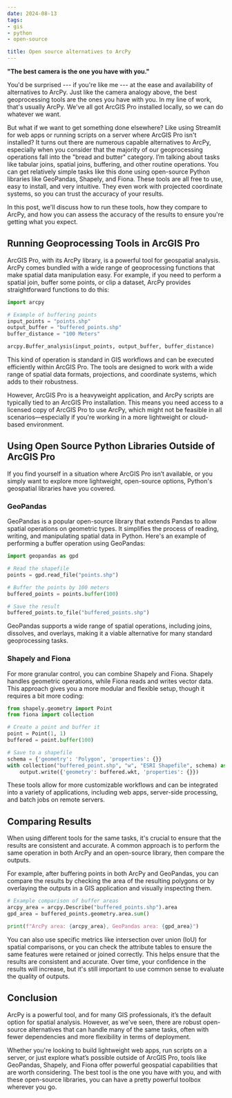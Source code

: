 ```yaml
---
date: 2024-08-13
tags:
- gis
- python
- open-source

title: Open source alternatives to ArcPy
---
```


**"The best camera is the one you have with you."**

You'd be surprised --- if you're like me --- at the ease and availability of alternatives to ArcPy. Just like the camera analogy above, the best geoprocessing tools are the ones you have with you. In my line of work, that's usually ArcPy. We've all got ArcGIS Pro installed locally, so we can do whatever we want.

But what if we want to get something done elsewhere? Like using Streamlit for web apps or running scripts on a server where ArcGIS Pro isn't installed? It turns out there are numerous capable alternatives to ArcPy, especially when you consider that the majority of our geoprocessing operations fall into the "bread and butter" category. I’m talking about tasks like tabular joins, spatial joins, buffering, and other routine operations. You can get relatively simple tasks like this done using open-source Python libraries like GeoPandas, Shapely, and Fiona. These tools are all free to use, easy to install, and very intuitive. They even work with projected coordinate systems, so you can trust the accuracy of your results.

In this post, we'll discuss how to run these tools, how they compare to ArcPy, and how you can assess the accuracy of the results to ensure you're getting what you expect.

## Running Geoprocessing Tools in ArcGIS Pro

ArcGIS Pro, with its ArcPy library, is a powerful tool for geospatial analysis. ArcPy comes bundled with a wide range of geoprocessing functions that make spatial data manipulation easy. For example, if you need to perform a spatial join, buffer some points, or clip a dataset, ArcPy provides straightforward functions to do this:

```python
import arcpy

# Example of buffering points
input_points = "points.shp"
output_buffer = "buffered_points.shp"
buffer_distance = "100 Meters"

arcpy.Buffer_analysis(input_points, output_buffer, buffer_distance)
```

This kind of operation is standard in GIS workflows and can be executed efficiently within ArcGIS Pro. The tools are designed to work with a wide range of spatial data formats, projections, and coordinate systems, which adds to their robustness.

However, ArcGIS Pro is a heavyweight application, and ArcPy scripts are typically tied to an ArcGIS Pro installation. This means you need access to a licensed copy of ArcGIS Pro to use ArcPy, which might not be feasible in all scenarios—especially if you're working in a more lightweight or cloud-based environment.

## Using Open Source Python Libraries Outside of ArcGIS Pro

If you find yourself in a situation where ArcGIS Pro isn’t available, or you simply want to explore more lightweight, open-source options, Python's geospatial libraries have you covered.

### GeoPandas

GeoPandas is a popular open-source library that extends Pandas to allow spatial operations on geometric types. It simplifies the process of reading, writing, and manipulating spatial data in Python. Here's an example of performing a buffer operation using GeoPandas:

```python
import geopandas as gpd

# Read the shapefile
points = gpd.read_file("points.shp")

# Buffer the points by 100 meters
buffered_points = points.buffer(100)

# Save the result
buffered_points.to_file("buffered_points.shp")
```

GeoPandas supports a wide range of spatial operations, including joins, dissolves, and overlays, making it a viable alternative for many standard geoprocessing tasks.

### Shapely and Fiona

For more granular control, you can combine Shapely and Fiona. Shapely handles geometric operations, while Fiona reads and writes vector data. This approach gives you a more modular and flexible setup, though it requires a bit more coding:

```python
from shapely.geometry import Point
from fiona import collection

# Create a point and buffer it
point = Point(1, 1)
buffered = point.buffer(100)

# Save to a shapefile
schema = {'geometry': 'Polygon', 'properties': {}}
with collection("buffered_point.shp", "w", "ESRI Shapefile", schema) as output:
    output.write({'geometry': buffered.wkt, 'properties': {}})
```

These tools allow for more customizable workflows and can be integrated into a variety of applications, including web apps, server-side processing, and batch jobs on remote servers.

## Comparing Results

When using different tools for the same tasks, it's crucial to ensure that the results are consistent and accurate. A common approach is to perform the same operation in both ArcPy and an open-source library, then compare the outputs.

For example, after buffering points in both ArcPy and GeoPandas, you can compare the results by checking the area of the resulting polygons or by overlaying the outputs in a GIS application and visually inspecting them.

```python
# Example comparison of buffer areas
arcpy_area = arcpy.Describe("buffered_points.shp").area
gpd_area = buffered_points.geometry.area.sum()

print(f"ArcPy area: {arcpy_area}, GeoPandas area: {gpd_area}")
```

You can also use specific metrics like intersection over union (IoU) for spatial comparisons, or you can check the attribute tables to ensure the same features were retained or joined correctly. This helps ensure that the results are consistent and accurate. Over time, your confidence in the results will increase, but it's still important to use common sense to evaluate the quality of outputs.

## Conclusion

ArcPy is a powerful tool, and for many GIS professionals, it’s the default option for spatial analysis. However, as we've seen, there are robust open-source alternatives that can handle many of the same tasks, often with fewer dependencies and more flexibility in terms of deployment.

Whether you're looking to build lightweight web apps, run scripts on a server, or just explore what’s possible outside of ArcGIS Pro, tools like GeoPandas, Shapely, and Fiona offer powerful geospatial capabilities that are worth considering. The best tool is the one you have with you, and with these open-source libraries, you can have a pretty powerful toolbox wherever you go.